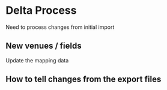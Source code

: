 # Delta Process

Need to process changes from initial import

## New venues / fields

Update the mapping data

## How to tell changes from the export files

